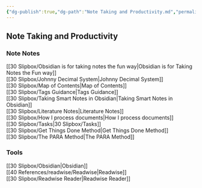 ```yaml
---
{"dg-publish":true,"dg-path":"Note Taking and Productivity.md","permalink":"/note-taking-and-productivity/","tags":["notes"]}
---
```



## Note Taking and Productivity

### Note Notes

[[30 Slipbox/Obsidian is for taking notes the fun way\|Obsidian is for Taking Notes the Fun way]]  
[[30 Slipbox/Johnny Decimal System\|Johnny Decimal System]]  
[[30 Slipbox/Map of Contents\|Map of Contents]]  
[[30 Slipbox/Tags Guidance\|Tags Guidance]]  
[[30 Slipbox/Taking Smart Notes in Obsidian\|Taking Smart Notes in Obsidian]]  
[[30 Slipbox/Literature Notes\|Literature Notes]]  
[[30 Slipbox/How I process documents\|How I process documents]]  
[[30 Slipbox/Tasks\|30 Slipbox/Tasks]]  
[[30 Slipbox/Get Things Done Method\|Get Things Done Method]]  
[[30 Slipbox/The PARA Method\|The PARA Method]]

### Tools

[[30 Slipbox/Obsidian\|Obsidian]]  
[[40 References/readwise/Readwise\|Readwise]]  
[[30 Slipbox/Readwise Reader\|Readwise Reader]]

